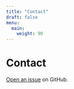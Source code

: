 ```yaml
---
title: "Contact"
draft: false
menu:
  main:
    weight: 90
---
```


# Contact

[Open an issue](https://github.com/marcvaz1/hugo-kicking-the-tires-autodeployed/issues/new) on GitHub.
